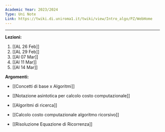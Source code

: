 ```yaml
---
Academic Year: 2023/2024
Type: Uni Note
Link: https://twiki.di.uniroma1.it/twiki/view/Intro_algo/PZ/WebHome
---
```

---
**Lezioni:**
1. [[AL 26 Feb]]
2. [[AL 29 Feb]]
3. [[Al 07 Mar]]
4. [[Al 11 Mar]]
5. [[Al 14 Mar]]

**Argomenti:**
- [[Concetti di base x Algoritmi]]
- [[Notazione asintotica per calcolo costo computazionale]]
- [[Algoritmi di ricerca]]

- [[Calcolo costo computazionale algoritmo ricorsivo]]
- [[Risoluzione Equazione di Ricorrenza]]
